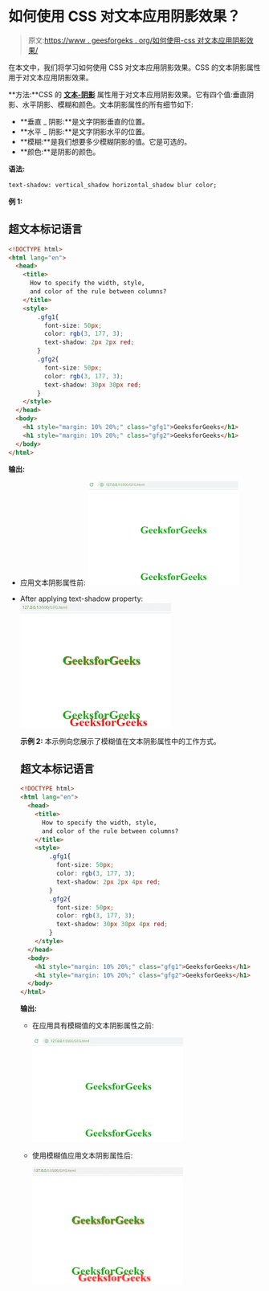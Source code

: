 # 如何使用 CSS 对文本应用阴影效果？

> 原文:[https://www . geesforgeks . org/如何使用-css 对文本应用阴影效果/](https://www.geeksforgeeks.org/how-to-apply-shadow-effect-on-text-using-css/)

在本文中，我们将学习如何使用 CSS 对文本应用阴影效果。CSS 的文本阴影属性用于对文本应用阴影效果。

**方法:**CSS 的 **[文本-阴影](https://www.geeksforgeeks.org/css-text-shadow-property/)** 属性用于对文本应用阴影效果。它有四个值:垂直阴影、水平阴影、模糊和颜色。文本阴影属性的所有细节如下:

*   **垂直 _ 阴影:**是文字阴影垂直的位置。
*   **水平 _ 阴影:**是文字阴影水平的位置。
*   **模糊:**是我们想要多少模糊阴影的值。它是可选的。
*   **颜色:**是阴影的颜色。

**语法:**

```html
text-shadow: vertical_shadow horizontal_shadow blur color;
```

**例 1:**

## 超文本标记语言

```html
<!DOCTYPE html>
<html lang="en">
  <head>
    <title>
      How to specify the width, style,
      and color of the rule between columns?
    </title>
    <style>
        .gfg1{
          font-size: 50px;
          color: rgb(3, 177, 3);
          text-shadow: 2px 2px red;
        }
        .gfg2{
          font-size: 50px;
          color: rgb(3, 177, 3);
          text-shadow: 30px 30px red;
        }
    </style>
  </head>
  <body>
    <h1 style="margin: 10% 20%;" class="gfg1">GeeksforGeeks</h1>
    <h1 style="margin: 10% 20%;" class="gfg2">GeeksforGeeks</h1>
  </body>
</html>
```

**输出:**

*   应用文本阴影属性前:
    ![](img/f9e48c948cc35c5fda593fba2b4938f8.png)

*   After applying text-shadow property:
    ![](img/0d9d1426cb466eef6df17d2c9ec5c832.png)

    **示例 2:** 本示例向您展示了模糊值在文本阴影属性中的工作方式。

    ## 超文本标记语言

    ```html
    <!DOCTYPE html>
    <html lang="en">
      <head>
        <title>
          How to specify the width, style, 
          and color of the rule between columns?
        </title>
        <style>
            .gfg1{
              font-size: 50px;
              color: rgb(3, 177, 3);
              text-shadow: 2px 2px 4px red;
            }
            .gfg2{
              font-size: 50px;
              color: rgb(3, 177, 3);
              text-shadow: 30px 30px 4px red;
            }
        </style>
      </head>
      <body>
        <h1 style="margin: 10% 20%;" class="gfg1">GeeksforGeeks</h1>
        <h1 style="margin: 10% 20%;" class="gfg2">GeeksforGeeks</h1>
      </body>
    </html>
    ```

    **输出:**

    *   在应用具有模糊值的文本阴影属性之前:

        ![](img/f9e48c948cc35c5fda593fba2b4938f8.png)

    *   使用模糊值应用文本阴影属性后:

        ![](img/335b85a6d217c41deb2c8136b3f20f74.png)